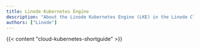 ```yaml
---
title: Linode Kubernetes Engine
description: "About the Linode Kubernetes Engine (LKE) in the Linode Cloud Manager."
authors: ["Linode"]
---
```


{{< content "cloud-kubernetes-shortguide" >}}
